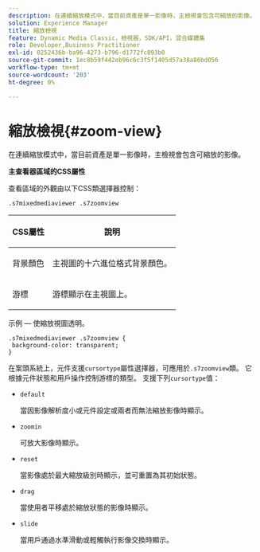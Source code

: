 ```yaml
---
description: 在連續縮放模式中，當目前資產是單一影像時，主檢視會包含可縮放的影像。
solution: Experience Manager
title: 縮放檢視
feature: Dynamic Media Classic，檢視器，SDK/API，混合媒體集
role: Developer,Business Practitioner
exl-id: 0252436b-ba96-4273-b796-d1772fc093b0
source-git-commit: 1ec8b59f442eb96c6c3f5f1405d57a38a86bd056
workflow-type: tm+mt
source-wordcount: '203'
ht-degree: 0%

---
```


# 縮放檢視{#zoom-view}

在連續縮放模式中，當目前資產是單一影像時，主檢視會包含可縮放的影像。

<!--<a id="section_061E550C1C1D4DB2BD663A898895B38C"></a>-->

**主查看器區域的CSS屬性**

查看區域的外觀由以下CSS類選擇器控制：

```
.s7mixedmediaviewer .s7zoomview
```

<table id="table_94EE3F5BBE4547C0B4943471CEE7EDE4"> 
 <thead> 
  <tr> 
   <th colname="col1" class="entry"> <p> CSS屬性 </p> </th> 
   <th colname="col2" class="entry"> <p>說明 </p> </th> 
  </tr> 
 </thead>
 <tbody> 
  <tr> 
   <td colname="col1"> <p> <span class="codeph"> 背景顏色  </span> </p> </td> 
   <td colname="col2"> <p> 主視圖的十六進位格式背景顏色。 </p> </td> 
  </tr> 
  <tr> 
   <td colname="col1"> <p> <span class="codeph"> 游標  </span> </p> </td> 
   <td colname="col2"> <p>游標顯示在主視圖上。 </p> </td> 
  </tr> 
 </tbody> 
</table>

示例 — 使縮放視圖透明。

```
.s7mixedmediaviewer .s7zoomview { 
 background-color: transparent; 
}
```

在案頭系統上，元件支援`cursortype`屬性選擇器，可應用於`.s7zoomview`類。 它根據元件狀態和用戶操作控制游標的類型。 支援下列`cursortype`值：

* `default`

   當因影像解析度小或元件設定或兩者而無法縮放影像時顯示。

* `zoomin`

   可放大影像時顯示。

* `reset`

   當影像處於最大縮放級別時顯示，並可重置為其初始狀態。

* `drag`

   當使用者平移處於縮放狀態的影像時顯示。

* `slide`

   當用戶通過水準滑動或輕觸執行影像交換時顯示。

